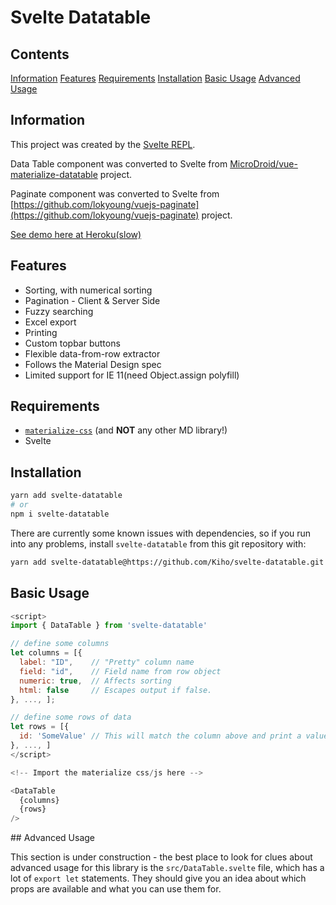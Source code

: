 # Svelte Datatable

## Contents

[Information](#information)
[Features](#features)
[Requirements](#requirements)
[Installation](#installation)
[Basic Usage](#basic-usage)
[Advanced Usage](#advanced-usage)


## Information

This project was created by the [Svelte REPL](https://svelte.technology/repl).

Data Table component was converted to Svelte from [MicroDroid/vue-materialize-datatable](https://github.com/MicroDroid/vue-materialize-datatable) project.

Paginate component was converted to Svelte from [https://github.com/lokyoung/vuejs-paginate](https://github.com/lokyoung/vuejs-paginate) project.

[See demo here at Heroku(slow)](https://safe-springs-35306.herokuapp.com/)

## Features
 - Sorting, with numerical sorting
 - Pagination - Client & Server Side
 - Fuzzy searching
 - Excel export
 - Printing
 - Custom topbar buttons
 - Flexible data-from-row extractor
 - Follows the Material Design spec
 - Limited support for IE 11(need Object.assign polyfill)

## Requirements
 - [`materialize-css`](https://www.npmjs.com/package/materialize-css) (and **NOT** any other MD library!)
 - Svelte

## Installation
```bash
yarn add svelte-datatable
# or
npm i svelte-datatable
```

There are currently some known issues with dependencies, so if you run into any problems, install `svelte-datatable` from this git repository with:

```bash
yarn add svelte-datatable@https://github.com/Kiho/svelte-datatable.git
```

## Basic Usage

```javascript
<script>
import { DataTable } from 'svelte-datatable'

// define some columns
let columns = [{
  label: "ID",    // "Pretty" column name
  field: "id",    // Field name from row object
  numeric: true,  // Affects sorting
  html: false     // Escapes output if false.
}, ..., ];

// define some rows of data
let rows = [{
  id: 'SomeValue' // This will match the column above and print a value in it
}, ..., ]
</script>

<!-- Import the materialize css/js here -->

<DataTable
  {columns}
  {rows}
/>
```

## Advanced Usage

This section is under construction - the best place to look for clues about advanced usage for this library is the `src/DataTable.svelte` file, which has a lot of `export let` statements. They should give you an idea about which props are available and what you can use them for.